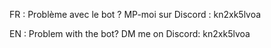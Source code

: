 FR :
Problème avec le bot ? MP-moi sur Discord : kn2xk5lvoa

EN :
Problem with the bot? DM me on Discord: kn2xk5lvoa
